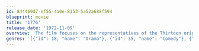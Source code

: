 ```yaml
---
id: 844469d7-ef55-4a0e-8153-5a52a688f594
blueprint: movie
title: '1776'
release_date: '1972-11-09'
overview: 'The film focuses on the representatives of the Thirteen original colonies who participated in the Second Continental Congress. 1776 depicts the three months of deliberation (and, oftentimes, acrimonious debate) that led up to the signing of one of the most important documents in the History of the United States, the Declaration of Independence.'
genres: '[{"id": 18, "name": "Drama"}, {"id": 35, "name": "Comedy"}, {"id": 36, "name": "History"}, {"id": 10402, "name": "Music"}]'
---
```

